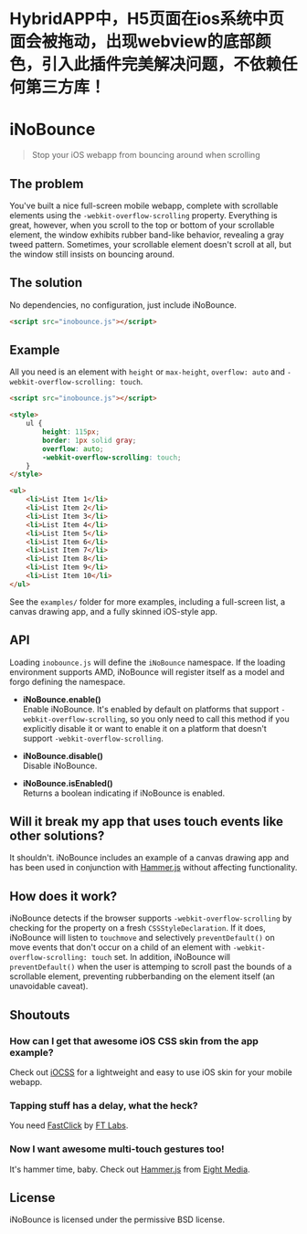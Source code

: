 # HybridAPP中，H5页面在ios系统中页面会被拖动，出现webview的底部颜色，引入此插件完美解决问题，不依赖任何第三方库！
# iNoBounce
> Stop your iOS webapp from bouncing around when scrolling


## The problem

You've built a nice full-screen mobile webapp, complete with scrollable elements using the `-webkit-overflow-scrolling` property. Everything is great, however, when you scroll to the top or bottom of your scrollable element, the window exhibits rubber band-like behavior, revealing a gray tweed pattern. Sometimes, your scrollable element doesn't scroll at all, but the window still insists on bouncing around.

## The solution

No dependencies, no configuration, just include iNoBounce.

```html
<script src="inobounce.js"></script>
```

## Example

All you need is an element with `height` or `max-height`, `overflow: auto` and `-webkit-overflow-scrolling: touch`.

```html
<script src="inobounce.js"></script>

<style>
    ul {
        height: 115px;
        border: 1px solid gray;
        overflow: auto;
        -webkit-overflow-scrolling: touch;
    }
</style>

<ul>
    <li>List Item 1</li>
    <li>List Item 2</li>
    <li>List Item 3</li>
    <li>List Item 4</li>
    <li>List Item 5</li>
    <li>List Item 6</li>
    <li>List Item 7</li>
    <li>List Item 8</li>
    <li>List Item 9</li>
    <li>List Item 10</li>
</ul>
```

See the `examples/` folder for more examples, including a full-screen list, a canvas drawing app, and a fully skinned iOS-style app.


## API

Loading `inobounce.js` will define the `iNoBounce` namespace. If the loading environment supports AMD, iNoBounce will register itself as a model and forgo defining the namespace.


* **iNoBounce.enable()**  
Enable iNoBounce. It's enabled by default on platforms that support `-webkit-overflow-scrolling`, so you only need to call this method if you explicitly disable it or want to enable it on a platform that doesn't support `-webkit-overflow-scrolling`.

* **iNoBounce.disable()**  
Disable iNoBounce.

* **iNoBounce.isEnabled()**  
Returns a boolean indicating if iNoBounce is enabled.


## Will it break my app that uses touch events like other solutions?

It shouldn't. iNoBounce includes an example of a canvas drawing app and has been used in conjunction with [Hammer.js] without affecting functionality.


## How does it work?

iNoBounce detects if the browser supports `-webkit-overflow-scrolling` by checking for the property on a fresh `CSSStyleDeclaration`. If it does, iNoBounce will listen to `touchmove` and selectively `preventDefault()` on move events that don't occur on a child of an element with `-webkit-overflow-scrolling: touch` set. In addition, iNoBounce will `preventDefault()` when the user is attemping to scroll past the bounds of a scrollable element, preventing rubberbanding on the element itself (an unavoidable caveat).


## Shoutouts

### How can I get that awesome iOS CSS skin from the app example?

Check out [iOCSS] for a lightweight and easy to use iOS skin for your mobile webapp.


### Tapping stuff has a delay, what the heck?

You need [FastClick] by [FT Labs].


### Now I want awesome multi-touch gestures too!

It's hammer time, baby. Check out [Hammer.js] from [Eight Media].


## License

iNoBounce is licensed under the permissive BSD license.


[iOCSS]: http://lazd.github.io/iOCSS/
[FastClick]: https://github.com/ftlabs/fastclick
[FT Labs]: http://labs.ft.com/
[Hammer.js]: http://eightmedia.github.io/hammer.js/
[Eight Media]: http://www.eight.nl/
